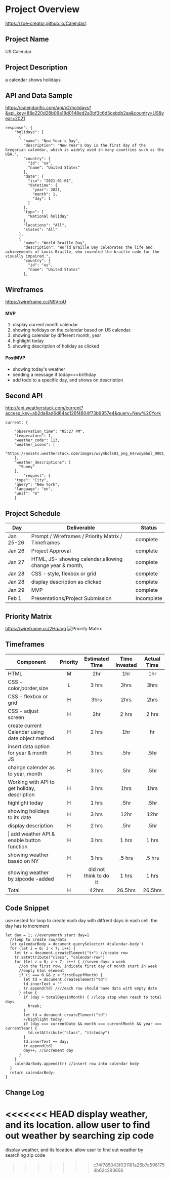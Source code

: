 # Project Overview
https://zoe-creator.github.io/Calendar/.

## Project Name
US Calendar

## Project Description
a calendar shows holidays

## API and Data Sample
https://calendarific.com/api/v2/holidays?&api_key=88e220d28b06a18d0148ed2a3bf3c6d5cebdb2aa&country=US&year=2021
```
response": {
    "holidays": [
      {
        "name": "New Year's Day",
        "description": "New Year's Day is the first day of the Gregorian calendar, which is widely used in many countries such as the USA.",
        "country": {
          "id": "us",
          "name": "United States"
        },
        "date": {
          "iso": "2021-01-01",
          "datetime": {
            "year": 2021,
            "month": 1,
            "day": 1
          }
        },
        "type": [
          "National holiday"
        ],
        "locations": "All",
        "states": "All"
      },
      {
        "name": "World Braille Day",
        "description": "World Braille Day celebrates the life and achievements of Louis Braille, who invented the braille code for the visually impaired.",
        "country": {
          "id": "us",
          "name": "United States"
        },
```

## Wireframes

https://wireframe.cc/N5VrpU

#### MVP 

1. display current month calendar
2. showing holidays on the calendar based on US calendar.
3. showing calendar by different month, year
4. highlight today
5. showing description of holiday as clicked


#### PostMVP  

- showing today's weather 
- sending a message if today===birthday
- add todo to a specific day, and shows on description

## Second API

http://api.weatherstack.com/current?access_key=ab2da8ad6d64ac126f4804f73b9957e4&query=New%20York

```
current: {

    "observation_time": "05:27 PM",
    "temperature": 1,
    "weather_code": 113,
    "weather_icons": [
      "https://assets.weatherstack.com/images/wsymbols01_png_64/wsymbol_0001_sunny.png"
    ],
    "weather_descriptions": [
      "Sunny"
    ],
		"request": {
    "type": "City",
    "query": "New York",
    "language": "en",
    "unit": "m"
    }
```

## Project Schedule



|  Day | Deliverable | Status
|---|---| ---|
|Jan 25-26| Prompt / Wireframes / Priority Matrix / Timeframes | complete
|Jan 26| Project Approval | complete 
|Jan 27| HTML, JS- showing calendar,allowing change year & month,   | complete
|Jan 28| CSS - style, flexbox or grid | complete
|Jan 28| display description as clicked  | complete
|Jan 29| MVP | complete
|Feb 1| Presentations/Project Submission | Incomplete

## Priority Matrix

https://wireframe.cc/2HqJqq
![Priority Matrix](https://res.cloudinary.com/lizhenwen727/image/upload/v1613512105/Screen_Shot_2021-02-16_at_4.47.49_PM_onpqsa.png)


## Timeframes



| Component | Priority | Estimated Time | Time Invested | Actual Time |
| --- | :---: |  :---: | :---: | :---: |
|HTML | M | 2hr | 1hr | 1hr |
| CSS - color,border,size  | L | 3 hrs| 3hrs | 3hrs |
| CSS - flexbox or grid | H | 3hrs| 2hrs | 2hrs |
| CSS - adjust screen | H | 2hr | 2 hrs | 2 hrs|
| create current Calendar  using date object method | H | 2 hrs | 1hr  | hr |
| insert data option for year & month JS| H | 3 hrs | .5hr | .5hr |
| change calender as to year, month | H | 3 hrs | .5hr | .5hr |
| Working with API to get holiday, description | H |  3 hrs| 1hrs | 1hrs |
| highlight today | H | 1 hrs | .5hr | .5hr |
| showing holidays to its date | H | 3 hrs | 12hr | 12hr |
| display description | H | 2 hrs | .5hr | .5hr |
\| add weather API  & enable button function| H | 3 hrs | 1 hrs | 1 hrs |
| showing weather based on NY | H | 3 hrs | .5 hrs | .5 hrs |
| showing weather by zipcode -added| H |  did not think to do it | 1 hrs | 1 hrs |
| Total | H | 42hrs| 26.5hrs | 26.5hrs |

## Code Snippet

use nested for loop to create each day with diffrent days in each cell. the day has to increment 

```
let day = 1; //everymonth start day=1
  //loop to create row/data 
  let calendarBody = document.querySelector('#calendar-body')
  for (let i = 0; i < 7; i++) {
    let tr = document.createElement("tr") //create row
    tr.setAttribute("class", "calendar-row")
    for (let z = 0; z < 7; z++) { //seven days a week
      //on the first row, indicate first day of month start in week
      //empty html element
      if (i === 0 && z < firstDayofMonth) {
        let td = document.createElement("td")
        td.innerText = ""
        tr.append(td) ////each row should have data with empty date
      } else {
        if (day > totalDaysinMonth) { //loop stop when reach to total days
          break;
        }
        let td = document.createElement("td")
        //highlight today;
        if (day === currentDate && month === currentMonth && year === currentYear) {
          td.setAttribute("class", "itstoday")
        }
        td.innerText += day;
        tr.append(td)
        day++; //increment day
      }
    }
    calendarBody.append(tr) //insert row into calendar body
  }
  return calendarBody;
}
```

## Change Log
<<<<<<< HEAD
display weather, and its location. allow user to find out weather by searching zip code
=======
display weather, and its location. allow user to find out weather by searching zip code
>>>>>>> c74f785043f031181a26b7a5961754b62c293656

